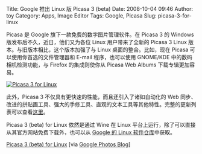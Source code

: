 Title: Google 推出 Linux 版 Picasa 3 (beta)
Date: 2008-10-04 09:46
Author: toy
Category: Apps, Image Editor
Tags: Google, Picasa
Slug: picasa-3-for-linux

Picasa 是 Google 旗下一款免费的数字图片管理软件。在 Picasa 3 的 Windows
版发布后不久，近日，他们又为各位 Linux 用户带来了全新的 Picasa 3 Linux
版本。与旧版本相比，这个版本加强了与 Linux 桌面的整合。比如，现在 Picasa
可以使用你首选的文件管理器和 E-mail 程序，也可以使用 GNOME/KDE
中的数码相机检测功能，与 Firefox 的集成则使你从 Picasa Web Albums
下载专辑更加容易。

[![Picasa 3 for
Linux](http://i.linuxtoy.org/i/2008/10/picasa-linux-thumb.png)](http://i.linuxtoy.org/i/2008/10/picasa-linux.png)

此外，Picasa 3 不仅具有更快速的性能，而且还引入了诸如自动化的 Web
同步、改进的拼贴画工具、强大的手修工具、直观的文本工具等其他特性。完整的更新列表可以查看[这里](http://picasa.google.com/support/bin/answer.py?answer=112056)。

Picasa 3 (beta) for Linux 依然是通过 Wine 在 Linux
平台上运行，除了可以直接从其官方网站免费下载外，也可以从 [Google 的
Linux 软件仓库](http://www.google.com/linuxrepositories/)中获取。

[Picasa 3 (beta) for Linux](http://picasa.google.com/linux/) [via
[Google Photos
Blog](http://googlephotos.blogspot.com/2008/10/picasa-3-beta-for-linux.html)]
